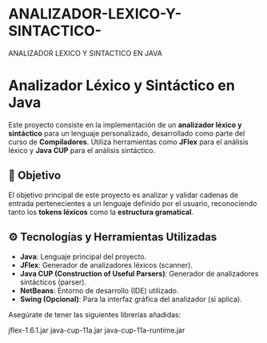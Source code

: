 # ANALIZADOR-LEXICO-Y-SINTACTICO-
ANALIZADOR LEXICO Y SINTACTICO EN JAVA 
# Analizador Léxico y Sintáctico en Java

Este proyecto consiste en la implementación de un **analizador léxico y sintáctico** para un lenguaje personalizado, desarrollado como parte del curso de **Compiladores**. Utiliza herramientas como **JFlex** para el análisis léxico y **Java CUP** para el análisis sintáctico.

## 📌 Objetivo

El objetivo principal de este proyecto es analizar y validar cadenas de entrada pertenecientes a un lenguaje definido por el usuario, reconociendo tanto los **tokens léxicos** como la **estructura gramatical**.

## ⚙️ Tecnologías y Herramientas Utilizadas

- **Java**: Lenguaje principal del proyecto.
- **JFlex**: Generador de analizadores léxicos (scanner).
- **Java CUP (Construction of Useful Parsers)**: Generador de analizadores sintácticos (parser).
- **NetBeans**: Entorno de desarrollo (IDE) utilizado.
- **Swing (Opcional)**: Para la interfaz gráfica del analizador (si aplica).

Asegúrate de tener las siguientes librerías añadidas:

jflex-1.6.1.jar
java-cup-11a.jar
java-cup-11a-runtime.jar


